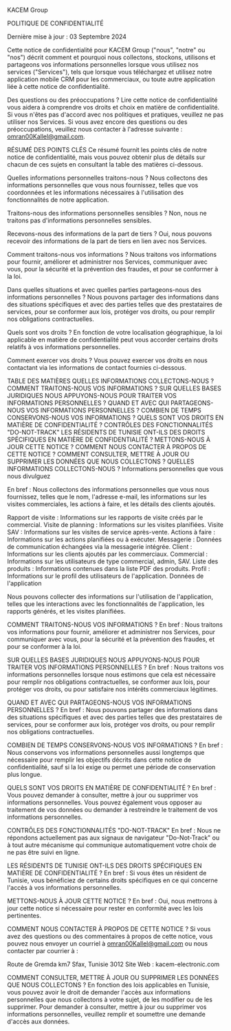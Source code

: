 KACEM Group

POLITIQUE DE CONFIDENTIALITÉ

Dernière mise à jour : 03 Septembre 2024

Cette notice de confidentialité pour KACEM Group ("nous", "notre" ou "nos") décrit comment et pourquoi nous collectons, stockons, utilisons et partageons vos informations personnelles lorsque vous utilisez nos services ("Services"), tels que lorsque vous téléchargez et utilisez notre application mobile CRM pour les commerciaux, ou toute autre application liée à cette notice de confidentialité.

Des questions ou des préoccupations ? Lire cette notice de confidentialité vous aidera à comprendre vos droits et choix en matière de confidentialité. Si vous n'êtes pas d'accord avec nos politiques et pratiques, veuillez ne pas utiliser nos Services. Si vous avez encore des questions ou des préoccupations, veuillez nous contacter à l'adresse suivante : omran00Kallel@gmail.com.

RÉSUMÉ DES POINTS CLÉS
Ce résumé fournit les points clés de notre notice de confidentialité, mais vous pouvez obtenir plus de détails sur chacun de ces sujets en consultant la table des matières ci-dessous.

Quelles informations personnelles traitons-nous ? Nous collectons des informations personnelles que vous nous fournissez, telles que vos coordonnées et les informations nécessaires à l'utilisation des fonctionnalités de notre application.

Traitons-nous des informations personnelles sensibles ? Non, nous ne traitons pas d'informations personnelles sensibles.

Recevons-nous des informations de la part de tiers ? Oui, nous pouvons recevoir des informations de la part de tiers en lien avec nos Services.

Comment traitons-nous vos informations ? Nous traitons vos informations pour fournir, améliorer et administrer nos Services, communiquer avec vous, pour la sécurité et la prévention des fraudes, et pour se conformer à la loi.

Dans quelles situations et avec quelles parties partageons-nous des informations personnelles ? Nous pouvons partager des informations dans des situations spécifiques et avec des parties telles que des prestataires de services, pour se conformer aux lois, protéger vos droits, ou pour remplir nos obligations contractuelles.

Quels sont vos droits ? En fonction de votre localisation géographique, la loi applicable en matière de confidentialité peut vous accorder certains droits relatifs à vos informations personnelles.

Comment exercer vos droits ? Vous pouvez exercer vos droits en nous contactant via les informations de contact fournies ci-dessous.

TABLE DES MATIÈRES
QUELLES INFORMATIONS COLLECTONS-NOUS ?
COMMENT TRAITONS-NOUS VOS INFORMATIONS ?
SUR QUELLES BASES JURIDIQUES NOUS APPUYONS-NOUS POUR TRAITER VOS INFORMATIONS PERSONNELLES ?
QUAND ET AVEC QUI PARTAGEONS-NOUS VOS INFORMATIONS PERSONNELLES ?
COMBIEN DE TEMPS CONSERVONS-NOUS VOS INFORMATIONS ?
QUELS SONT VOS DROITS EN MATIÈRE DE CONFIDENTIALITÉ ?
CONTRÔLES DES FONCTIONNALITÉS "DO-NOT-TRACK"
LES RÉSIDENTS DE TUNISIE ONT-ILS DES DROITS SPÉCIFIQUES EN MATIÈRE DE CONFIDENTIALITÉ ?
METTONS-NOUS À JOUR CETTE NOTICE ?
COMMENT NOUS CONTACTER À PROPOS DE CETTE NOTICE ?
COMMENT CONSULTER, METTRE À JOUR OU SUPPRIMER LES DONNÉES QUE NOUS COLLECTONS ?
QUELLES INFORMATIONS COLLECTONS-NOUS ?
Informations personnelles que vous nous divulguez

En bref : Nous collectons des informations personnelles que vous nous fournissez, telles que le nom, l'adresse e-mail, les informations sur les visites commerciales, les actions à faire, et les détails des clients ajoutés.

Rapport de visite : Informations sur les rapports de visite créés par le commercial.
Visite de planning : Informations sur les visites planifiées.
Visite SAV : Informations sur les visites de service après-vente.
Actions à faire : Informations sur les actions planifiées ou à exécuter.
Messagerie : Données de communication échangées via la messagerie intégrée.
Client : Informations sur les clients ajoutés par les commerciaux.
Commercial : Informations sur les utilisateurs de type commercial, admin, SAV.
Liste des produits : Informations contenues dans la liste PDF des produits.
Profil : Informations sur le profil des utilisateurs de l'application.
Données de l'application

Nous pouvons collecter des informations sur l'utilisation de l'application, telles que les interactions avec les fonctionnalités de l'application, les rapports générés, et les visites planifiées.

COMMENT TRAITONS-NOUS VOS INFORMATIONS ?
En bref : Nous traitons vos informations pour fournir, améliorer et administrer nos Services, pour communiquer avec vous, pour la sécurité et la prévention des fraudes, et pour se conformer à la loi.

SUR QUELLES BASES JURIDIQUES NOUS APPUYONS-NOUS POUR TRAITER VOS INFORMATIONS PERSONNELLES ?
En bref : Nous traitons vos informations personnelles lorsque nous estimons que cela est nécessaire pour remplir nos obligations contractuelles, se conformer aux lois, pour protéger vos droits, ou pour satisfaire nos intérêts commerciaux légitimes.

QUAND ET AVEC QUI PARTAGEONS-NOUS VOS INFORMATIONS PERSONNELLES ?
En bref : Nous pouvons partager des informations dans des situations spécifiques et avec des parties telles que des prestataires de services, pour se conformer aux lois, protéger vos droits, ou pour remplir nos obligations contractuelles.

COMBIEN DE TEMPS CONSERVONS-NOUS VOS INFORMATIONS ?
En bref : Nous conservons vos informations personnelles aussi longtemps que nécessaire pour remplir les objectifs décrits dans cette notice de confidentialité, sauf si la loi exige ou permet une période de conservation plus longue.

QUELS SONT VOS DROITS EN MATIÈRE DE CONFIDENTIALITÉ ?
En bref : Vous pouvez demander à consulter, mettre à jour ou supprimer vos informations personnelles. Vous pouvez également vous opposer au traitement de vos données ou demander à restreindre le traitement de vos informations personnelles.

CONTRÔLES DES FONCTIONNALITÉS "DO-NOT-TRACK"
En bref : Nous ne répondons actuellement pas aux signaux de navigateur "Do-Not-Track" ou à tout autre mécanisme qui communique automatiquement votre choix de ne pas être suivi en ligne.

LES RÉSIDENTS DE TUNISIE ONT-ILS DES DROITS SPÉCIFIQUES EN MATIÈRE DE CONFIDENTIALITÉ ?
En bref : Si vous êtes un résident de Tunisie, vous bénéficiez de certains droits spécifiques en ce qui concerne l'accès à vos informations personnelles.

METTONS-NOUS À JOUR CETTE NOTICE ?
En bref : Oui, nous mettrons à jour cette notice si nécessaire pour rester en conformité avec les lois pertinentes.

COMMENT NOUS CONTACTER À PROPOS DE CETTE NOTICE ?
Si vous avez des questions ou des commentaires à propos de cette notice, vous pouvez nous envoyer un courriel à omran00Kallel@gmail.com ou nous contacter par courrier à :

Route de Gremda km7
Sfax, Tunisie 3012
Site Web : kacem-electronic.com

COMMENT CONSULTER, METTRE À JOUR OU SUPPRIMER LES DONNÉES QUE NOUS COLLECTONS ?
En fonction des lois applicables en Tunisie, vous pouvez avoir le droit de demander l'accès aux informations personnelles que nous collectons à votre sujet, de les modifier ou de les supprimer. Pour demander à consulter, mettre à jour ou supprimer vos informations personnelles, veuillez remplir et soumettre une demande d'accès aux données.

